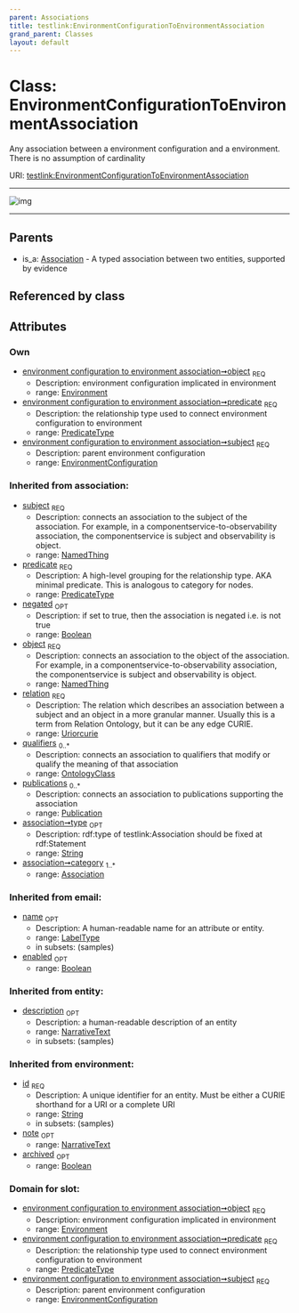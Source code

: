 ```yaml
---
parent: Associations
title: testlink:EnvironmentConfigurationToEnvironmentAssociation
grand_parent: Classes
layout: default
---
```


# Class: EnvironmentConfigurationToEnvironmentAssociation


Any association between a environment configuration and a environment. There is no assumption of cardinality

URI: [testlink:EnvironmentConfigurationToEnvironmentAssociation](https://w3id.org/testlink/vocab/EnvironmentConfigurationToEnvironmentAssociation)


---

![img](http://yuml.me/diagram/nofunky;dir:TB/class/[Publication],[OntologyClass],[Environment]%3Cobject%201..1-%20[EnvironmentConfigurationToEnvironmentAssociation%7Cpredicate:predicate_type;negated(i):boolean%20%3F;relation(i):uriorcurie;type(i):string%20%3F;id(i):string;name(i):label_type%20%3F;enabled(i):boolean%20%3F;archived(i):boolean%20%3F;description(i):narrative_text%20%3F;note(i):narrative_text%20%3F],[EnvironmentConfiguration]%3Csubject%201..1-%20[EnvironmentConfigurationToEnvironmentAssociation],[Association]%5E-[EnvironmentConfigurationToEnvironmentAssociation],[EnvironmentConfiguration],[Environment],[Association])

---


## Parents

 *  is_a: [Association](Association.md) - A typed association between two entities, supported by evidence

## Referenced by class


## Attributes


### Own

 * [environment configuration to environment association➞object](environment_configuration_to_environment_association_object.md)  <sub>REQ</sub>
    * Description: environment configuration implicated in environment
    * range: [Environment](Environment.md)
 * [environment configuration to environment association➞predicate](environment_configuration_to_environment_association_predicate.md)  <sub>REQ</sub>
    * Description: the relationship type used to connect environment configuration to environment
    * range: [PredicateType](types/PredicateType.md)
 * [environment configuration to environment association➞subject](environment_configuration_to_environment_association_subject.md)  <sub>REQ</sub>
    * Description: parent environment configuration
    * range: [EnvironmentConfiguration](EnvironmentConfiguration.md)

### Inherited from association:

 * [subject](subject.md)  <sub>REQ</sub>
    * Description: connects an association to the subject of the association. For example, in a componentservice-to-observability association, the componentservice is subject and observability is object.
    * range: [NamedThing](NamedThing.md)
 * [predicate](predicate.md)  <sub>REQ</sub>
    * Description: A high-level grouping for the relationship type. AKA minimal predicate. This is analogous to category for nodes.
    * range: [PredicateType](types/PredicateType.md)
 * [negated](negated.md)  <sub>OPT</sub>
    * Description: if set to true, then the association is negated i.e. is not true
    * range: [Boolean](types/Boolean.md)
 * [object](object.md)  <sub>REQ</sub>
    * Description: connects an association to the object of the association. For example, in a componentservice-to-observability association, the componentservice is subject and observability is object.
    * range: [NamedThing](NamedThing.md)
 * [relation](relation.md)  <sub>REQ</sub>
    * Description: The relation which describes an association between a subject and an object in a more granular manner. Usually this is a term from Relation Ontology, but it can be any edge CURIE.
    * range: [Uriorcurie](types/Uriorcurie.md)
 * [qualifiers](qualifiers.md)  <sub>0..*</sub>
    * Description: connects an association to qualifiers that modify or qualify the meaning of that association
    * range: [OntologyClass](OntologyClass.md)
 * [publications](publications.md)  <sub>0..*</sub>
    * Description: connects an association to publications supporting the association
    * range: [Publication](Publication.md)
 * [association➞type](association_type.md)  <sub>OPT</sub>
    * Description: rdf:type of testlink:Association should be fixed at rdf:Statement
    * range: [String](types/String.md)
 * [association➞category](association_category.md)  <sub>1..*</sub>
    * range: [Association](Association.md)

### Inherited from email:

 * [name](name.md)  <sub>OPT</sub>
    * Description: A human-readable name for an attribute or entity.
    * range: [LabelType](types/LabelType.md)
    * in subsets: (samples)
 * [enabled](enabled.md)  <sub>OPT</sub>
    * range: [Boolean](types/Boolean.md)

### Inherited from entity:

 * [description](description.md)  <sub>OPT</sub>
    * Description: a human-readable description of an entity
    * range: [NarrativeText](types/NarrativeText.md)
    * in subsets: (samples)

### Inherited from environment:

 * [id](id.md)  <sub>REQ</sub>
    * Description: A unique identifier for an entity. Must be either a CURIE shorthand for a URI or a complete URI
    * range: [String](types/String.md)
    * in subsets: (samples)
 * [note](note.md)  <sub>OPT</sub>
    * range: [NarrativeText](types/NarrativeText.md)
 * [archived](archived.md)  <sub>OPT</sub>
    * range: [Boolean](types/Boolean.md)

### Domain for slot:

 * [environment configuration to environment association➞object](environment_configuration_to_environment_association_object.md)  <sub>REQ</sub>
    * Description: environment configuration implicated in environment
    * range: [Environment](Environment.md)
 * [environment configuration to environment association➞predicate](environment_configuration_to_environment_association_predicate.md)  <sub>REQ</sub>
    * Description: the relationship type used to connect environment configuration to environment
    * range: [PredicateType](types/PredicateType.md)
 * [environment configuration to environment association➞subject](environment_configuration_to_environment_association_subject.md)  <sub>REQ</sub>
    * Description: parent environment configuration
    * range: [EnvironmentConfiguration](EnvironmentConfiguration.md)
